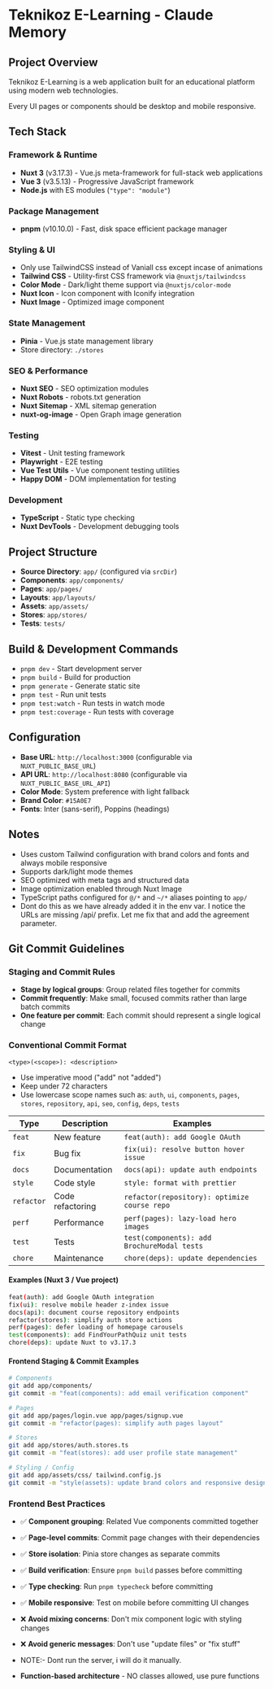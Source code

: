 # Teknikoz E-Learning - Claude Memory

## Project Overview
Teknikoz E-Learning is a web application built for an educational platform using modern web technologies.

Every UI pages or components should be desktop and mobile responsive.

## Tech Stack

### Framework & Runtime
- **Nuxt 3** (v3.17.3) - Vue.js meta-framework for full-stack web applications
- **Vue 3** (v3.5.13) - Progressive JavaScript framework
- **Node.js** with ES modules (`"type": "module"`)

### Package Management
- **pnpm** (v10.10.0) - Fast, disk space efficient package manager

### Styling & UI
- Only use TailwindCSS instead of Vaniall css except incase of animations
- **Tailwind CSS** - Utility-first CSS framework via `@nuxtjs/tailwindcss`
- **Color Mode** - Dark/light theme support via `@nuxtjs/color-mode`
- **Nuxt Icon** - Icon component with Iconify integration
- **Nuxt Image** - Optimized image component

### State Management
- **Pinia** - Vue.js state management library
- Store directory: `./stores`

### SEO & Performance
- **Nuxt SEO** - SEO optimization modules
- **Nuxt Robots** - robots.txt generation
- **Nuxt Sitemap** - XML sitemap generation
- **nuxt-og-image** - Open Graph image generation

### Testing
- **Vitest** - Unit testing framework
- **Playwright** - E2E testing
- **Vue Test Utils** - Vue component testing utilities
- **Happy DOM** - DOM implementation for testing

### Development
- **TypeScript** - Static type checking
- **Nuxt DevTools** - Development debugging tools

## Project Structure
- **Source Directory**: `app/` (configured via `srcDir`)
- **Components**: `app/components/`
- **Pages**: `app/pages/`
- **Layouts**: `app/layouts/`
- **Assets**: `app/assets/`
- **Stores**: `app/stores/`
- **Tests**: `tests/`

## Build & Development Commands
- `pnpm dev` - Start development server
- `pnpm build` - Build for production
- `pnpm generate` - Generate static site
- `pnpm test` - Run unit tests
- `pnpm test:watch` - Run tests in watch mode
- `pnpm test:coverage` - Run tests with coverage

## Configuration
- **Base URL**: `http://localhost:3000` (configurable via `NUXT_PUBLIC_BASE_URL`)
- **API URL**: `http://localhost:8080` (configurable via `NUXT_PUBLIC_BASE_URL_API`)
- **Color Mode**: System preference with light fallback
- **Brand Color**: `#15A0E7`
- **Fonts**: Inter (sans-serif), Poppins (headings)

## Notes
- Uses custom Tailwind configuration with brand colors and fonts and always mobile responsive
- Supports dark/light mode themes
- SEO optimized with meta tags and structured data
- Image optimization enabled through Nuxt Image
- TypeScript paths configured for `@/*` and `~/*` aliases pointing to `app/`
- Dont do this as we have already added it in the env var.  I notice the URLs are missing /api/ prefix. Let me fix that and add the  agreement parameter.

## Git Commit Guidelines

### Staging and Commit Rules
- **Stage by logical groups**: Group related files together for commits
- **Commit frequently**: Make small, focused commits rather than large batch commits
- **One feature per commit**: Each commit should represent a single logical change

### Conventional Commit Format
```
<type>(<scope>): <description>
```

- Use imperative mood ("add" not "added")
- Keep under 72 characters
- Use lowercase scope names such as: `auth`, `ui`, `components`, `pages`, `stores`, `repository`, `api`, `seo`, `config`, `deps`, `tests`

| Type     | Description              | Examples                                     |
|----------|--------------------------|----------------------------------------------|
| `feat`   | New feature              | `feat(auth): add Google OAuth`               |
| `fix`    | Bug fix                  | `fix(ui): resolve button hover issue`        |
| `docs`   | Documentation            | `docs(api): update auth endpoints`           |
| `style`  | Code style               | `style: format with prettier`                |
| `refactor` | Code refactoring       | `refactor(repository): optimize course repo` |
| `perf`   | Performance              | `perf(pages): lazy-load hero images`         |
| `test`   | Tests                    | `test(components): add BrochureModal tests`  |
| `chore`  | Maintenance              | `chore(deps): update dependencies`           |

#### Examples (Nuxt 3 / Vue project)
```bash
feat(auth): add Google OAuth integration
fix(ui): resolve mobile header z-index issue
docs(api): document course repository endpoints
refactor(stores): simplify auth store actions
perf(pages): defer loading of homepage carousels
test(components): add FindYourPathQuiz unit tests
chore(deps): update Nuxt to v3.17.3
```

#### Frontend Staging & Commit Examples
```bash
# Components
git add app/components/
git commit -m "feat(components): add email verification component"

# Pages
git add app/pages/login.vue app/pages/signup.vue
git commit -m "refactor(pages): simplify auth pages layout"

# Stores
git add app/stores/auth.stores.ts
git commit -m "feat(stores): add user profile state management"

# Styling / Config
git add app/assets/css/ tailwind.config.js
git commit -m "style(assets): update brand colors and responsive design"
```

### Frontend Best Practices
- ✅ **Component grouping**: Related Vue components committed together
- ✅ **Page-level commits**: Commit page changes with their dependencies
- ✅ **Store isolation**: Pinia store changes as separate commits
- ✅ **Build verification**: Ensure `pnpm build` passes before committing
- ✅ **Type checking**: Run `pnpm typecheck` before committing
- ✅ **Mobile responsive**: Test on mobile before committing UI changes
- ❌ **Avoid mixing concerns**: Don't mix component logic with styling changes
- ❌ **Avoid generic messages**: Don't use "update files" or "fix stuff"

- NOTE:- Dont run the server, i will do it manually.
- **Function-based architecture** - NO classes allowed, use pure functions